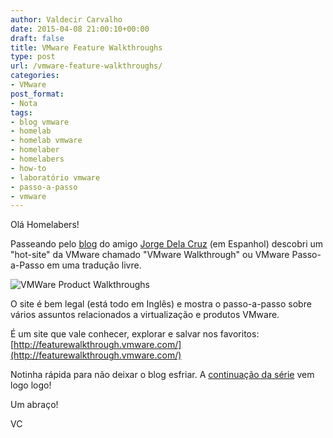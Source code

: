 ```yaml
---
author: Valdecir Carvalho
date: 2015-04-08 21:00:10+00:00
draft: false
title: VMware Feature Walkthroughs
type: post
url: /vmware-feature-walkthroughs/
categories:
- VMware
post_format:
- Nota
tags:
- blog vmware
- homelab
- homelab vmware
- homelaber
- homelabers
- how-to
- laboratório vmware
- passo-a-passo
- vmware
---
```


Olá Homelabers!

Passeando pelo [blog](https://www.jorgedelacruz.es/) do amigo [Jorge Dela Cruz](https://www.jorgedelacruz.es/about-me/) (em Espanhol) descobri um "hot-site" da VMware chamado "VMware Walkthrough" ou VMware Passo-a-Passo em uma tradução livre.

![VMWare Product Walkthroughs](/imagens/2015/04/VMWare-Product-Walkthroughs-e1428545230583.png)


O site é bem legal (está todo em Inglês) e mostra o passo-a-passo sobre vários assuntos relacionados a virtualização e produtos VMware.

É um site que vale conhecer, explorar e salvar nos favoritos: [http://featurewalkthrough.vmware.com/](http://featurewalkthrough.vmware.com/)

Notinha rápida para não deixar o blog esfriar. A [continuação da série](http://homelaber.com.br/vmware-homelab-parte-0-introducao-e-arquitetura/) vem logo logo!

Um abraço!

VC




